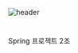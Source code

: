 ![header](https://capsule-render.vercel.app/api?type=waving&color=auto&height=280&section=header&text=Spring-project%20potatoshop&fontSize=60)
#
Spring 프로젝트 2조
